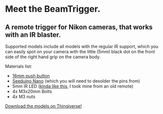 # Meet the BeamTrigger.
## A remote trigger for Nikon cameras, that works with an IR blaster.

Supported models include all models with the regular IR support, which you can easily spot on your camera with the little (5mm) black dot on the front side of the right hand grip on the camera body.

Materials list:
- [16mm push button](https://www.amazon.com/APIELE-Warranty-Button-Switch-Stainless/dp/B07NZDW47Q/ref=sr_1_6?crid=1NB7AC92UKO47&dchild=1&keywords=16mm+push+button&qid=1632492539&sprefix=16mm+push+%2Caps%2C312&sr=8-6)
- [Seeduino Nano](https://www.seeedstudio.com/Seeeduino-Nano-p-4111.html) (which you will need to desolder the pins from)
- 5mm IR LED ([kinda like this](https://www.amazon.com/Adafruit-Super-bright-5mm-pack-ADA388/dp/B00ULB0U44/ref=sr_1_6?dchild=1&keywords=Infrared+led&qid=1632492751&sr=8-6), I took mine from an old remote)
- 4x M3x20mm Bolts
- 4x M3 nuts

[Download the models on Thingiverse!](https://www.thingiverse.com/thing:4973246)
